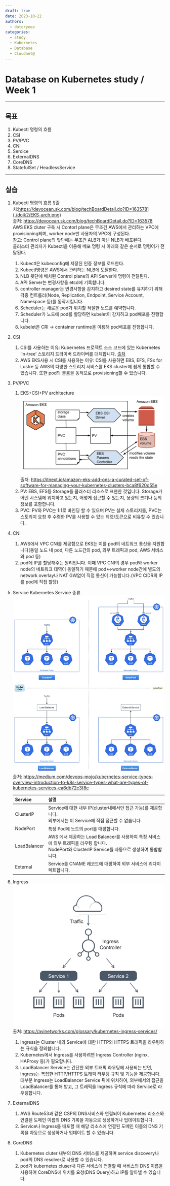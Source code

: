 ```yaml
---
draft: true
date: 2023-10-22
authors:
  - dotoryeee
categories:
  - study
  - Kubernetes
  - Database
  - Cloudnet@
---
```

# Database on Kubernetes study / Week 1
---
## 목표
1. Kubectl 명령의 흐름
2. CSI
3. PV/PVC
4. CNI
5. Sercice
6. ExternalDNS
7. CoreDNS
8. StatefulSet / HeadlessService
<!-- more -->

---
## 실습
1. Kubectl 명령의 흐름
    ![출처:https://devocean.sk.com/blog/techBoardDetail.do?ID=163578](./doik2/EKS-arch.png)<br>
    출처: https://devocean.sk.com/blog/techBoardDetail.do?ID=163578<br>
    AWS EKS cluter 구축 시 Contorl plane은 무조건 AWS에서 관리하는 VPC에 provisioning되며, worker node만 사용자의 VPC에 구성된다.<br>
    참고: Control plane의 앞단에는 무조건 ALB가 아닌 NLB가 배포된다.
    <br>
    클러스터 관리자가 Kubectl을 이용해 베포 명령 시 아래와 같은 순서로 명령어가 전달된다.<br>
    1. Kubectl은 kubeconfig에 저장된 인증 정보를 로드한다.
    2. Kubectl명령은 AWS에서 관리하는 NLB에 도달한다.
    3. NLB 뒷단에 배치된 Control plane의 API Server에 명령이 전달된다.
    4. API Server는 변경사항을 etcd에 기록합니다.
    5. controller manager는 변경사항을 감지하고 desired state를 유지하기 위해 각종 컨트롤러(Node, Replication, Endpoint, Service Account, Namespace 등)를 동작시킵니다.
    6. Scheduler는 새로운 pod가 위치할 적절한 노드를 예약합니다.
    7. Scheduler가 노드에 pod를 할당하면 kubelet이 감지하고 pod배포를 진행합니다.
    8. kubelet은 CRI -> container runtime을 이용해 pod배포를 진행합니다.
2. CSI
    1. CSI를 사용하는 이유: Kubernetes 프로젝트 소스 코드에 있는 Kubernetes ‘in-tree’ 스토리지 드라이버 드라이버를 대체합니다. [출처](https://docs.aws.amazon.com/ko_kr/eks/latest/userguide/ebs-csi-migration-faq.html)
    2. AWS EKS사용 시 CSI를 사용하는 이유: CSI를 사용하면 EBS, EFS, FSx for Lustre 등 AWS의 다양한 스토리지 서비스를 EKS cluster에 쉽게 통합할 수 있습니다. 또한 pod의 볼륨을 동적으로 provisioning할 수 있습니다.
3. PV/PVC
      1. EKS+CSI+PV architecture ![](./doik2/eks-csi-pv.png)<br>
      출처: https://itnext.io/amazon-eks-add-ons-a-curated-set-of-software-for-managing-your-kubernetes-clusters-bca8f620d55e
      2. PV: EBS, EFS등 Storage를 클러스터 리소스로 표현한 것입니다. Storage가 어떤 시스템에 위치하고 있는지, 어떻게 접근할 수 있는지, 용량의 크기나 등의 정보를 포함합니다.
      3. PVC: PV와 PVC는 1:1로 바인딩 할 수 있으며 PV는 실제 스토리지를, PVC는 스토리지 요청 후 수령한 PV를 사용할 수 있는 티켓/토큰으로 비유할 수 있습니다.
4. CNI
      1. AWS에서 VPC CNI를 제공함으로 EKS는 이를 pod의 네트워크 통신을 지원합니다(동일 노드 내 pod, 다른 노드간의 pod, 외부 트래픽과 pod, AWS 서비스와 pod 등)
      2. pod에 IP를 할당해주는 원리입니다. 이때 VPC CNI의 경우 pod와 worker node의 네트워크 대역이 동일하기 때문에 pod<->worker node간에 별도의 network overlay나 NAT GW없이 직접 통신이 가능합니다.(VPC CIDR의 IP를 pod에 직접 할당)
5. Service
    Kubernetes Service 종류
    ![](./doik2/k8s-service.webp)<br>
    출처: https://medium.com/devops-mojo/kubernetes-service-types-overview-introduction-to-k8s-service-types-what-are-types-of-kubernetes-services-ea6db72c3f8c

    | Service       | 설명                                  |
    | ------------- | ------------------------------------ |
    | ClusterIP     | Service에 대한 내부 IP(cluster내에서만 접근 가능)를 제공합니다.<br>외부에서는 이 Service에 직접 접근할 수 없습니다. |
    | NodePort      | 특정 Pod에 노드의 port를 매핑합니다. |
    | LoadBalancer  | AWS 에서 제공하는 Load Balancer를 사용하여 특정 서비스에 외부 트래픽을 라우팅 합니다.<br>NodePort와 ClusterIP Service를 자동으로 생성하여 통합합니다.|
    | External      | Service를 CNAME 레코드에 매핑하여 외부 서비스에 리다이렉트합니다. |

6. Ingress
    ![](./doik2/k8s-ingress.png)<br>
    출처: https://avinetworks.com/glossary/kubernetes-ingress-services/
    1. Ingress는 Cluster 내의 Service에 대한 HTTP와 HTTPS 트래픽을 라우팅하는 규칙을 정의합니다.
    2. Kubernetes에서 Ingress를 사용하려면 Ingress Controller (nginx, HAProxy 등)가 필요합니다.
    3. LoadBalancer Service는 간단한 외부 트래픽 라우팅에 사용되는 반면, Ingress는 복잡한 HTTP/HTTPS 트래픽 라우팅 규칙 및 기능을 제공합니다. 대부분 Ingress는 LoadBalancer Service 뒤에 위치하여, 외부에서의 접근을 LoadBalancer를 통해 받고, 그 트래픽을 Ingress 규칙에 따라 Service로 라우팅합니다.
7. ExternalDNS
    1. AWS Route53과 같은 CSP의 DNS서비스와 연결되어 Kubernetes 리소스와 연결된 도메인 이름의 DNS 기록을 자동으로 생성하거나 업데이트합니다.
    2. Service나 Ingress를 배포할 때 해당 리소스에 연결된 도메인 이름의 DNS 기록을 자동으로 생성하거나 업데이트 할 수 있습니다.
8. CoreDNS
    1.  Kubernetes cluter 내부의 DNS 서비스를 제공하며 service discovery나 pod의 DNS resolver로 사용할 수 있습니다.
    2.  pod가 kubernetes cluser내 다른 서비스에 연결할 때 서비스의 DNS 이름을 사용하여 CoreDNS에 위치를 요청(DNS Query)하고 IP를 알아낼 수 있습니다.




